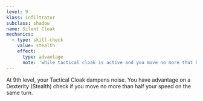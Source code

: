```yaml
---
level: 9
klass: infiltrator
subclass: shadow
name: Silent Cloak
mechanics:
  - type: skill-check
    value: stealth
    effect:
      type: advantage
      note: 'while tactical cloak is active and you move no more that half your speed'
---
```

At 9th level, your Tactical Cloak dampens noise. You have advantage on a Dexterity (Stealth) check if you move no more than half your
speed on the same turn.
